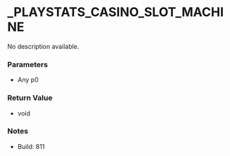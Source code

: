 # _PLAYSTATS_CASINO_SLOT_MACHINE

No description available.

### Parameters
* Any p0

### Return Value
* void

### Notes
* Build: 811

